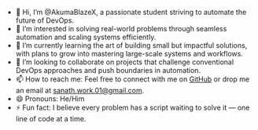 - 👋 Hi, I’m @AkumaBlazeX, a passionate student striving to automate the future of DevOps.
- 👀 I’m interested in solving real-world problems through seamless automation and scaling systems efficiently.
- 🌱 I’m currently learning the art of building small but impactful solutions, with plans to grow into mastering large-scale systems and workflows.
- 💞️ I’m looking to collaborate on projects that challenge conventional DevOps approaches and push boundaries in automation.
- 📫 How to reach me: Feel free to connect with me on [GitHub](https://github.com/AkumaBlazeX) or drop me an email at sanath.work.01@gmail.com.
- 😄 Pronouns: He/Him
- ⚡ Fun fact: I believe every problem has a script waiting to solve it — one line of code at a time.

